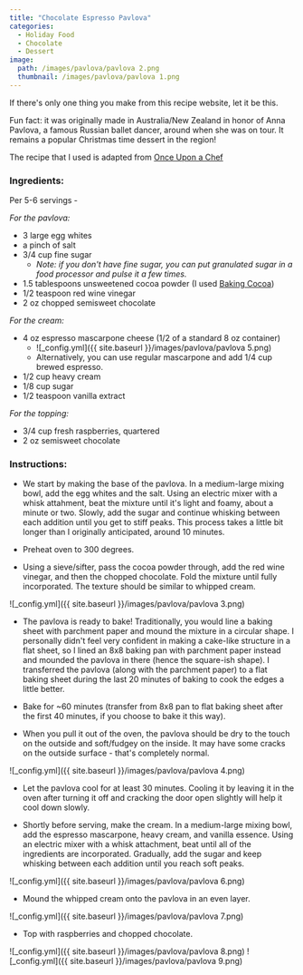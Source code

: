 ```yaml
---
title: "Chocolate Espresso Pavlova"
categories:
  - Holiday Food
  - Chocolate
  - Dessert
image:
  path: /images/pavlova/pavlova 2.png
  thumbnail: /images/pavlova/pavlova 1.png
---
```



If there's only one thing you make from this recipe website, let it be this.

Fun fact: it was originally made in Australia/New Zealand in honor of Anna Pavlova, a famous Russian ballet dancer, around when she was on tour. It remains a popular Christmas time dessert in the region!

The recipe that I used is adapted from [Once Upon a Chef](https://www.onceuponachef.com/recipes/double-chocolate-pavlova-with-marscapone-cream-raspberries.html)

### Ingredients:

Per 5-6 servings - 

_For the pavlova:_

* 3 large egg whites
* a pinch of salt
* 3/4 cup fine sugar
  - _Note: if you don't have fine sugar, you can put granulated sugar in a food processor and pulse it a few times._
* 1.5 tablespoons unsweetened cocoa powder (I used [Baking Cocoa](https://www.kroger.com/p/kroger-sugar-free-baking-cocoa/0001111076927))
* 1/2 teaspoon red wine vinegar
* 2 oz chopped semisweet chocolate

_For the cream:_

* 4 oz espresso mascarpone cheese (1/2 of a standard 8 oz container)
  - ![_config.yml]({{ site.baseurl }}/images/pavlova/pavlova 5.png)
  - Alternatively, you can use regular mascarpone and add 1/4 cup brewed espresso.
* 1/2 cup heavy cream
* 1/8 cup sugar
* 1/2 teaspoon vanilla extract

_For the topping:_
* 3/4 cup fresh raspberries, quartered
* 2 oz semisweet chocolate


### Instructions:

* We start by making the base of the pavlova. In a medium-large mixing bowl, add the egg whites and the salt. Using an electric mixer with a whisk attahment, beat the mixture until it's light and foamy, about a minute or two. Slowly, add the sugar and continue whisking between each addition until you get to stiff peaks. This process takes a little bit longer than I originally anticipated, around 10 minutes. 

* Preheat oven to 300 degrees.

* Using a sieve/sifter, pass the cocoa powder through, add the red wine vinegar, and then the chopped chocolate. Fold the mixture until fully incorporated. The texture should be similar to whipped cream.

![_config.yml]({{ site.baseurl }}/images/pavlova/pavlova 3.png)

* The pavlova is ready to bake! Traditionally, you would line a baking sheet with parchment paper and mound the mixture in a circular shape. I personally didn't feel very confident in making a cake-like structure in a flat sheet, so I lined an 8x8 baking pan with parchment paper instead and mounded the pavlova in there (hence the square-ish shape). I transferred the pavlova (along with the parchment paper) to a flat baking sheet during the last 20 minutes of baking to cook the edges a little better.

* Bake for ~60 minutes (transfer from 8x8 pan to flat baking sheet after the first 40 minutes, if you choose to bake it this way). 

* When you pull it out of the oven, the pavlova should be dry to the touch on the outside and soft/fudgey on the inside. It may have some cracks on the outside surface - that's completely normal.

![_config.yml]({{ site.baseurl }}/images/pavlova/pavlova 4.png)

* Let the pavlova cool for at least 30 minutes. Cooling it by leaving it in the oven after turning it off and cracking the door open slightly will help it cool down slowly.

* Shortly before serving, make the cream. In a medium-large mixing bowl, add the espresso mascarpone, heavy cream, and vanilla essence. Using an electric mixer with a whisk attachment, beat until all of the ingredients are incorporated. Gradually, add the sugar and keep whisking between each addition until you reach soft peaks. 

![_config.yml]({{ site.baseurl }}/images/pavlova/pavlova 6.png)

* Mound the whipped cream onto the pavlova in an even layer.

![_config.yml]({{ site.baseurl }}/images/pavlova/pavlova 7.png)

* Top with raspberries and chopped chocolate.

![_config.yml]({{ site.baseurl }}/images/pavlova/pavlova 8.png)
![_config.yml]({{ site.baseurl }}/images/pavlova/pavlova 9.png)
